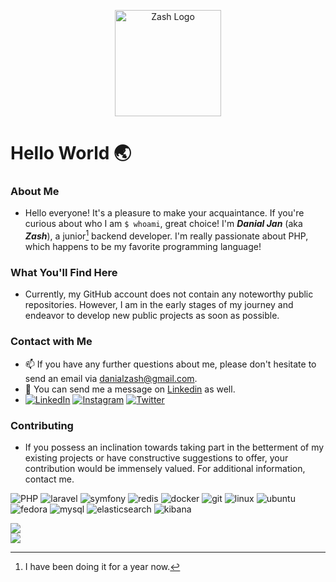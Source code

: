 <p align="center"><a href="https://paystar.ir" target="_blank"><img src="https://dzash.com/images/zash.png" width="170" alt="Zash Logo"></a></p>

# Hello World 🌏

### About Me

- Hello everyone! It's a pleasure to make your acquaintance. If you're curious about who I am ```$ whoami```, great choice! I'm **_Danial Jan_** (aka **_Zash_**), a junior[^1] backend developer. I'm really passionate about PHP, which happens to be my favorite programming language!


### What You'll Find Here

- Currently, my GitHub account does not contain any noteworthy public repositories. However, I am in the early stages of my journey and endeavor to develop new public projects as soon as possible.

### Contact with Me

- 📫 If you have any further questions about me, please don't hesitate to send an email via [danialzash@gmail.com](mailto:danialzash@gmail.com).
- 💬 You can send me a message on [Linkedin](https://linkedin.com/in/danial-jan) as well.
- [![LinkedIn](https://img.shields.io/badge/LinkedIn-%230077B5.svg?logo=linkedin&logoColor=white)](https://linkedin.com/in/danialjan)
[![Instagram](https://img.shields.io/badge/Instagram-%23833AB4.svg?logo=Instagram&logoColor=white)](https://instagram.com/danialzash) [![Twitter](https://img.shields.io/badge/Twitter-%230077B5.svg?logo=twitter&logoColor=white)](https://twitter.com/danialzash)
### Contributing

- If you possess an inclination towards taking part in the betterment of my existing projects or have constructive suggestions to offer, your contribution would be immensely valued. For additional information, contact me.

[^1]: I have been doing it for a year now.


![PHP](https://img.shields.io/badge/php-777bb3?logo=php&logoColor=white)
![laravel](https://img.shields.io/badge/laravel-F05340?logo=laravel&logoColor=white)
![symfony](https://img.shields.io/badge/symfony-white?logo=symfony&logoColor=black)
![redis](https://img.shields.io/badge/redis-d82c20?logo=redis&logoColor=white)
![docker](https://img.shields.io/badge/docker-0db7ed?logo=docker&logoColor=white)
![git](https://img.shields.io/badge/git-f34f29?logo=git&logoColor=white)
![linux](https://img.shields.io/badge/linux-0077C4?logo=linux&logoColor=white)
![ubuntu](https://img.shields.io/badge/ubuntu-E95420?logo=ubuntu&logoColor=white)
![fedora](https://img.shields.io/badge/fedora-072C61?logo=fedora&logoColor=white)
![mysql](https://img.shields.io/badge/mysql-00758F?logo=mysql&logoColor=white)
![elasticsearch](https://img.shields.io/badge/elasticsearch-f3d337?logo=elasticsearch)
![kibana](https://img.shields.io/badge/kibana-0077C4?logo=kibana&logoColor=white)

![](https://github-readme-stats.vercel.app/api?username=danialzash&theme=onedark&hide_border=false&include_all_commits=true&count_private=true)<br/>
![](https://github-readme-streak-stats.herokuapp.com/?user=danialzash&theme=onedark&hide_border=false)<br/>



<!--
**danialzash/danialzash** is a ✨ _special_ ✨ repository because its `README.md` (this file) appears on your GitHub profile.

Here are some ideas to get you started:

- 🔭 I’m currently working on ...
- 🌱 I’m currently learning ...
- 👯 I’m looking to collaborate on ...
- 🤔 I’m looking for help with ...
- 💬 Ask me about ...
- 📫 How to reach me: ...
- 😄 Pronouns: ...
- ⚡ Fun fact: ...
-->
